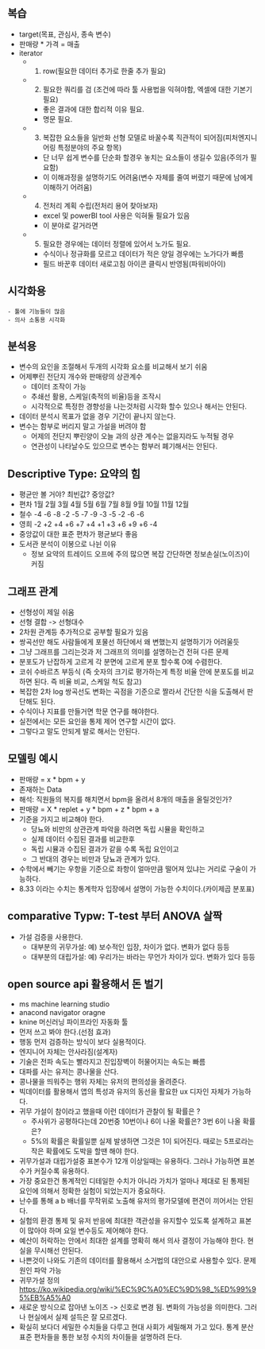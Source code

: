 ## 복습
- target(목표, 관심사, 종속 변수)
- 판매량 * 가격 = 매출
- iterator
    - 1. row(필요한 데이터 추가로 한줄 추가 필요)
    - 2. 필요한 쿼리를 검 (조건에 따라 툴 사용법을 익혀야함, 엑셀에 대한 기본기 필요)
        - 좋은 결과에 대한 합리적 이유 필요.
        - 명문 필요.
    - 3. 복잡한 요소들을 일반화 선형 모델로 바꿀수록 직관적이 되어짐(피처엔지니어링 특정분야의 주요 항목)
        - 단 너무 쉽게 변수를 단순화 할경우 놓치는 요소들이 생길수 있음(주의가 필요함)
        - 이 이해과정을 설명하기도 어려움(변수 자체를 줄여 버렸기 때문에 남에게 이해하기 어려움)
    - 4. 전처리 계획 수립(전처리 용어 찾아보자)
        - excel 및 powerBI tool 사용은 익혀둘 필요가 있음
        - 이 분야로 갈거라면
    - 5. 필요한 경우에는 데이터 정렬에 있어서 노가도 필요.
        - 수식이나 정규화를 모르고 데이터가 적은 양일 경우에는 노가다가 빠름
        - 필드 바꾼후 데이터 새로고침 아이콘 클릭시 반영됨(파워비아이)
## 시각화용
    - 툴에 기능들이 많음
    - 의사 소통용 시각화

## 분석용
- 변수의 요인을 조절해서 두개의 시각화 요소를 비교해서 보기 쉬움
- 어제뿌린 전단지 개수와 판매량의 상관계수
    - 데이터 조작이 가능
    - 추쇄선 활용, 스케일(축적의 비율)등을 조작시
    - 시각적으로 특정한 경향성을 나는것처럼 시각화 할수 있으나 해서는 안된다.
- 데이터 분석시 목표가 없을 경우 기간이 끝나지 않는다.
- 변수는 함부로 버리지 말고 가설을 버려야 함
    - 어제의 전단지 뿌린양이 오늘 과의 상관 계수는 없을지라도 누적될 경우
    - 연관성이 나타날수도 있으므로 변수는 함부러 폐기해서는 안된다.

## Descriptive Type: 요약의 힘
- 평균만 볼 거야? 최빈값? 중앙값?
- 편차    1월    2월    3월    4월    5월   6월    7월    8월    9월    10월    11월    12월
- 철수    -4     -6     -8    -2     -5    -7     -9     -3    -5     -2      -6      -6         
- 영희    -2     +2     +4    +6     +7    +4     +1     +3    +6     +9      +6      -4
- 중앙값이 대한 표준 편차가 평균보다 좋음
- 도서관 분석이 이봉으로 나뉜 이유
    - 정보 요약의 트레이드 오프에 주의 많으면 복잡 간단하면 정보손실(노이즈)이 커짐

## 그래프 관계
- 선형성이 제일 쉬움
- 선형 결합 -> 선형대수
- 2차원 관계등 추가적으로 공부할 필요가 있음 
- 쌍곡선만 해도 사람들에게 포물선 하단에서 왜 변했는지 설명하기가 어려울듯
- 그냥 그래프를 그리는것과 저 그래프의 의미를 설명하는건 전혀 다른 문제
- 분포도가 난잡하게 고르게 각 분면에 고르게 분포 할수록 0에 수렴한다.
- 코쉬 수바르츠 부등식 (즉 숫자의 크기로 평가하는게 특정 비율 안에 분포도를 비교하면 된다. 즉 비율 비교, 스케일 척도 참고)
- 복잡한 2차 log 쌍곡선도 변화는 곡점을 기준으로 짤라서 간단한 식을 도출해서 판단해도 된다.
- 수식이나 지표를 만들거면 학문 연구를 해야한다.
- 실전에서는 모든 요인을 통제 제어 연구할 시간이 없다.
- 그렇다고 말도 안되게 발로 해서는 안된다.

## 모델링 예시
- 판매량 = x * bpm + y
- 존재하는 Data
- 해석: 직원들의 복지를 해치면서 bpm을 올려서 8개의 매출을 올릴것인가?
- 판매량 = X * replet + y * bpm + z * bpm + a
- 기준을 가지고 비교해야 한다.
    - 당뇨와 비만의 상관관계 파악을 하려면 독립 시뮬을 확인하고
    - 실제 데이터 수집된 결과를 비교한후
    - 독립 시뮬과 수집된 결과가 같을 수록 독립 요인이고
    - 그 반대의 경우는 비만과 당뇨과 관계가 있다.
- 수학에서 빼기는 우항을 기준으로 좌항이 얼마만큼 떨어져 있냐는 거리로 구술이 가능하다.
- 8.33 이라는 수치는 통계학자 입장에서 설명이 가능한 수치이다.(카이제곱 분포표)

## comparative Typw: T-test 부터 ANOVA 살짝
- 가설 검증을 사용한다.
    - 대부분의 귀무가설: 예) 보수적인 입장, 차이가 없다. 변화가 없다 등등
    - 대부분의 대립가설: 예) 우리가는 바라는 무언가 차이가 있다. 변화가 있다 등등

## open source api 활용해서 돈 벌기
- ms machine learning studio
- anacond navigator oragne
- knine 머신러닝 파이프라인 자동화 툴
- 먼저 쓰고 봐야 한다.(선점 효과)
- 행동 먼저 검증하는 방식이 보다 실용적이다.
- 엔지니어 자체는 안사라짐(설계자)
- 기술은 전파 속도는 빨라지고 진입장벽이 허물어지는 속도는 빠름
- 대파를 사는 유저는 콩나물을 산다.
- 콩나물을 띄워주는 행위 자체는 유저의 편의성을 올려준다.
- 빅데이터를 활용해서 앱의 특성과 유저의 동선을 활요한 ux 디자인 자체가 가능하다.
- 귀무 가설이 참이라고 했을때 이런 데이터가 관찰이 될 확률은 ?
    - 주사위가 공평하다는데 20번중 10번이나 6이 나올 확률은? 3번 6이 나올 확률은?
    - 5%의 확률은 확률일뿐 실제 발생하면 그것은 1이 되어진다. 때로는 5프로라는 작은 확률에도 도박을 할땐 해야 한다.
- 귀무가설과 대립가설중 표본수가 12개 이상일때는 유용하다. 그러나 가능하면 표본수가 커질수록 유용하다.
- 가장 중요한건 통계적인 디테일한 수치가 아니라 가치가 얼마나 제대로 된 통제된 요인에 의해서 정확한 실험이 되었는지가 중요하다.
- 난수를 통해 a b 배너를 무작위로 노출해 유저의 평가모델에 편견이 끼어서는 안된다.
- 실험의 환경 통제 및 유저 반응에 최대한 객관성을 유지할수 있도록 설계하고 표본이 많아야 하며 요일 변수등도 제어해야 한다.
- 예산이 허락하는 안에서 최대한 설계를 명확히 해서 의사 결정이 가능해야 한다. 현실을 무시해선 안된다.
- 나쁜것이 나와도 기존의 데이터를 활용해서 소거법의 대안으로 사용할수 있다. 문제 원인 파악 가능
- 귀무가설 정의 https://ko.wikipedia.org/wiki/%EC%9C%A0%EC%9D%98_%ED%99%95%EB%A5%A0
- 새로운 방식으로 잡아낸 노이즈 -> 신호로 변경 됨. 변화의 가능성을 의미한다. 그러나 현실에서 실제 설득은 잘 모르겠다.
- 확실히 보다더 세밀한 수치들을 다루고 현대 사회가 세밀해져 가고 있다. 통계 분산 표준 편차들을 통한 보정 수치의 차이들을 설명하려 든다.